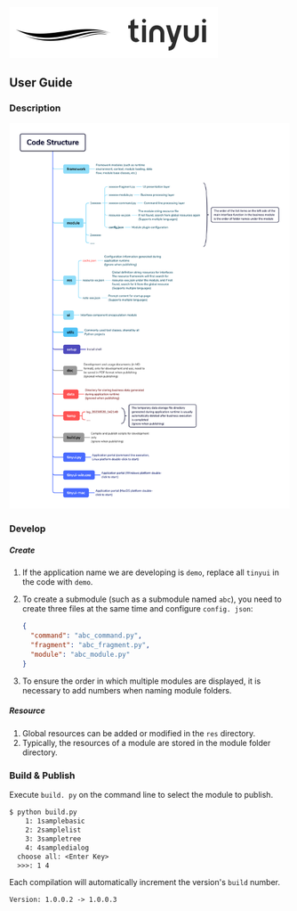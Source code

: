 ![](develop-guide.assets/6.png)

## User Guide

### Description

![](develop-guide.assets/1.png)

### Develop

##### Create

1.  If the application name we are developing is `demo`, replace all `tinyui` in the code with `demo`.

2.  To create a submodule (such as a submodule named `abc`), you need to create three files at the same time and configure `config. json`:
    ```json
    {
      "command": "abc_command.py",
      "fragment": "abc_fragment.py",
      "module": "abc_module.py"
    }
    ```

3.  To ensure the order in which multiple modules are displayed, it is necessary to add numbers when naming module folders.

##### Resource

1.  Global resources can be added or modified in the `res` directory.
2.  Typically, the resources of a module are stored in the module folder directory.

### Build & Publish

Execute `build. py` on the command line to select the module to publish.

```shell
$ python build.py
    1: 1samplebasic
    2: 2samplelist
    3: 3sampletree
    4: 4sampledialog
  choose all: <Enter Key>
  >>>: 1 4
```

Each compilation will automatically increment the version's `build` number.

```shell
Version: 1.0.0.2 -> 1.0.0.3
```









